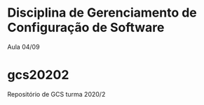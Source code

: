 # Disciplina de Gerenciamento de Configuração de Software
Aula 04/09

# gcs20202
Repositório de GCS turma 2020/2
